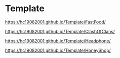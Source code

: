 # Template

https://hc19082001.github.io/Template/FastFood/

https://hc19082001.github.io/Template/ClashOfClans/

https://hc19082001.github.io/Template/Headphone/

https://hc19082001.github.io/Template/HoneyShop/

